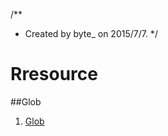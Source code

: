 /**
 * Created by byte_ on 2015/7/7.
 */
 # Rresource
 ##Glob
 1. [Glob](http://doc.rust-lang.org/glob/glob/struct.Pattern.html)